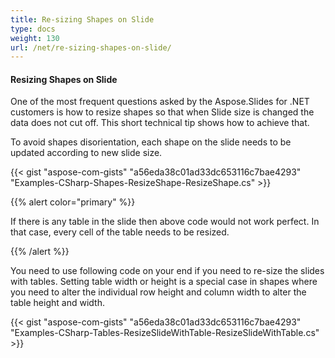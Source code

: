 ```yaml
---
title: Re-sizing Shapes on Slide
type: docs
weight: 130
url: /net/re-sizing-shapes-on-slide/
---
```


#### **Resizing Shapes on Slide**
One of the most frequent questions asked by the Aspose.Slides for .NET customers is how to resize shapes so that when Slide size is changed the data does not cut off. This short technical tip shows how to achieve that. 

To avoid shapes disorientation, each shape on the slide needs to be updated according to new slide size.

{{< gist "aspose-com-gists" "a56eda38c01ad33dc653116c7bae4293" "Examples-CSharp-Shapes-ResizeShape-ResizeShape.cs" >}}

{{% alert color="primary" %}} 

If there is any table in the slide then above code would not work perfect. In that case, every cell of the table needs to be resized.

{{% /alert %}} 

You need to use following code on your end if you need to re-size the slides with tables. Setting table width or height is a special case in shapes where you need to alter the individual row height and column width to alter the table height and width.



{{< gist "aspose-com-gists" "a56eda38c01ad33dc653116c7bae4293" "Examples-CSharp-Tables-ResizeSlideWithTable-ResizeSlideWithTable.cs" >}}




